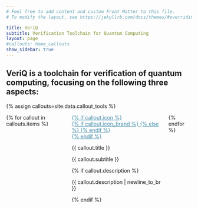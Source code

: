 ```yaml
---
# Feel free to add content and custom Front Matter to this file.
# To modify the layout, see https://jekyllrb.com/docs/themes/#overriding-theme-defaults

title: VeriQ
subtitle: Verification Toolchain for Quantum Computing
layout: page
#callouts: home_callouts
show_sidebar: true
---
```


<style>
.aa-link {
    color: #438ca9;
}
</style>

## VeriQ is a toolchain for verification of quantum computing, focusing on the following three aspects:

{% assign callouts=site.data.callout_tools %}
<section class="hero {% if callouts.height %} {{ callouts.height }} {% else %}is-medium {% endif %} ">
    <div class="hero-body">
        <div class="container">
            <div class="columns is-multiline is-centered">
                {% for callout in callouts.items %}
                    <div class="column is-4 has-text-centered">
                        <a href="{{ callout.call_to_action_link | relative_url }}" class="aa-link">
                        {% if callout.icon %}
                        <div class="icon callout-icon">
                        {% if callout.icon_brand %}
                            <i class="fab {{ callout.icon }} fa-4x"></i>
                        {% else %}
                            <i class="fas {{ callout.icon }} fa-4x"></i>
                        {% endif %}
                        </div>
                        {% endif %}
                        </a>
                        <p class="title is-5">{{ callout.title }}</p>
                        <p class="subtitle is-5">{{ callout.subtitle }}</p>
                        {% if callout.description %}
                        <div class="content">
                            <p>{{ callout.description | newline_to_br }}</p>
                        </div>
                        {% endif %}
                    </div>
                {% endfor %}
            </div>
        </div>
    </div>
</section>